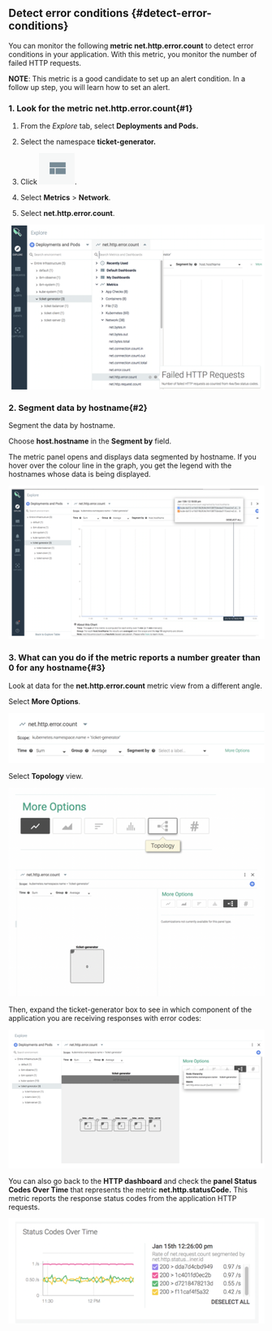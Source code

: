 ## Detect error conditions {#detect-error-conditions}

You can monitor the following **metric net.http.error.count** to detect error conditions in your application. With this metric, you monitor the number of failed HTTP requests.

**NOTE**: This metric is a good candidate to set up an alert condition. In a follow up step, you will learn how to set an alert.


### 1. Look for the metric net.http.error.count{#1}

1. From the _Explore_ tab, select **Deployments and Pods.**

2. Select the namespace **ticket-generator.**

3. Click ![](../images/sysdig_img33a.png).

4. Select **Metrics** &gt; **Network**.

5.  Select **net.http.error.count**.

![](../images/sysdig_img61.png)

### 2. Segment data by hostname{#2}

Segment the data by hostname.

Choose **host.hostname** in the **Segment by** field.

The metric panel opens and displays data segmented by hostname. If you hover over the colour line in the graph, you get the legend with the hostnames whose data is being displayed.

![](../images/sysdig_img62.png)

### 3. What can you do if the metric reports a number greater than 0 for any hostname{#3}

Look at data for the **net.http.error.count** metric view from a different angle.

Select **More Options**.

![](../images/sysdig_img64a.png)

Select **Topology** view.

![](../images/sysdig_img64.png)

Then, expand the ticket-generator box to see in which component of the application you are receiving responses with error codes:

![](../images/sysdig_img65.png)

You can also go back to the **HTTP dashboard** and check the **panel Status Codes Over Time** that represents the metric **net.http.statusCode.** This metric reports the response status codes from the application HTTP requests.

![](../images/sysdig_img63.png)